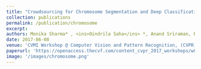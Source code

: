 ```yaml
---
title: "Crowdsourcing for Chromosome Segmentation and Deep Classification"
collection: publications
permalink: /publication/chromosome
excerpt: 
authors: Monika Sharma* , <ins>Oindrila Saha</ins> *, Anand Sriraman, Ramya Hebbalaguppe, Lovekesh Vig and Shirish Karande
date: 2017-06-08
venue: 'CVMI Workshop @ Computer Vision and Pattern Recognition, (CVPR)'
paperurl: 'https://openaccess.thecvf.com/content_cvpr_2017_workshops/w8/papers/Sharma_Crowdsourcing_for_Chromosome_CVPR_2017_paper.pdf'
image: '/images/chromosome.png'
---
```

